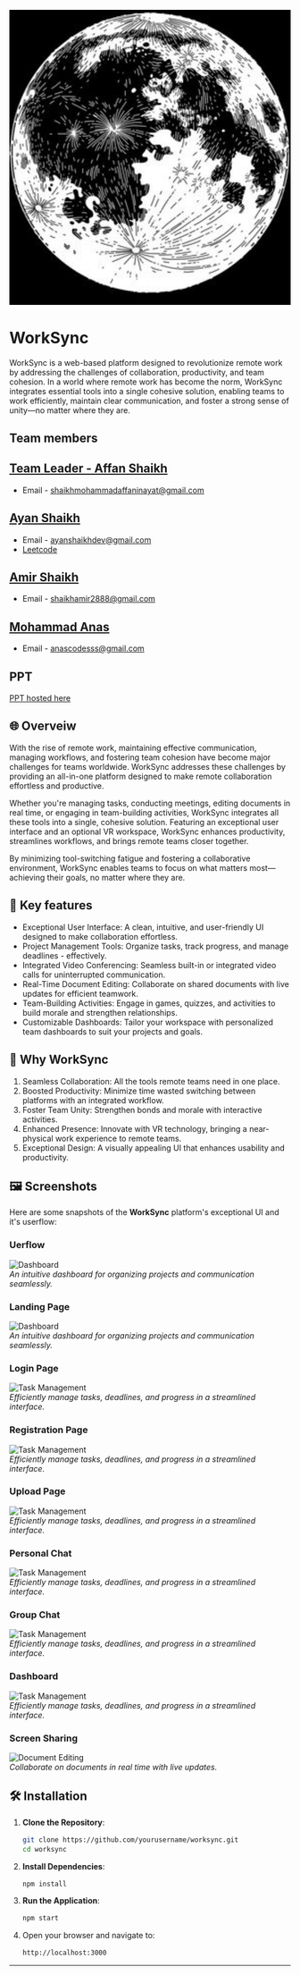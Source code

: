 ![Logo](Images/Upper_moon_logo.jpg)
# WorkSync

WorkSync is a web-based platform designed to revolutionize remote work by addressing the challenges of collaboration, productivity, and team cohesion. In a world where remote work has become the norm, WorkSync integrates essential tools into a single cohesive solution, enabling teams to work efficiently, maintain clear communication, and foster a strong sense of unity—no matter where they are.


## Team members


**[Team Leader - Affan Shaikh](https://github.com/MohammedAffanShaikh)**
-
- Email - shaikhmohammadaffaninayat@gmail.com

**[Ayan Shaikh](https://github.com/ayan4955G/)**
-
- Email - ayanshaikhdev@gmail.com
- [Leetcode](https://leetcode.com/u/THE_ayanshaikh_/)

**[Amir Shaikh](https://github.com/amir-200)**
-
- Email - shaikhamir2888@gmail.com 

**[Mohammad Anas](https://github.com/MohammadAnas45)**
-
- Email - anascodesss@gmail.com


## PPT
[PPT hosted here](https://uppermoonobjectclassification.my.canva.site/)

## 🌐 Overveiw
With the rise of remote work, maintaining effective communication, managing workflows, and fostering team cohesion have become major challenges for teams worldwide. WorkSync addresses these challenges by providing an all-in-one platform designed to make remote collaboration effortless and productive.

Whether you're managing tasks, conducting meetings, editing documents in real time, or engaging in team-building activities, WorkSync integrates all these tools into a single, cohesive solution. Featuring an exceptional user interface and an optional VR workspace, WorkSync enhances productivity, streamlines workflows, and brings remote teams closer together.

By minimizing tool-switching fatigue and fostering a collaborative environment, WorkSync enables teams to focus on what matters most—achieving their goals, no matter where they are.

## 🚀  Key features
- Exceptional User Interface: A clean, intuitive, and user-friendly UI designed to make collaboration effortless.
- Project Management Tools: Organize tasks, track progress, and manage deadlines - effectively.
- Integrated Video Conferencing: Seamless built-in or integrated video calls for uninterrupted communication.
- Real-Time Document Editing: Collaborate on shared documents with live updates for efficient teamwork.
- Team-Building Activities: Engage in games, quizzes, and activities to build morale and strengthen relationships.
- Customizable Dashboards: Tailor your workspace with personalized team dashboards to suit your projects and goals.

## 🎯 Why WorkSync

1. Seamless Collaboration: All the tools remote teams need in one place.
2. Boosted Productivity: Minimize time wasted switching between platforms with an integrated workflow.
3. Foster Team Unity: Strengthen bonds and morale with interactive activities.
4. Enhanced Presence: Innovate with VR technology, bringing a near-physical work experience to remote teams.
5. Exceptional Design: A visually appealing UI that enhances usability and productivity.

## 🖼️ Screenshots  

Here are some snapshots of the **WorkSync** platform's exceptional UI and it's userflow:

### Uerflow  
![Dashboard](path/to/dashboard-image.png)  
*An intuitive dashboard for organizing projects and communication seamlessly.*  

### Landing Page  
![Dashboard](path/to/dashboard-image.png)  
*An intuitive dashboard for organizing projects and communication seamlessly.*  

### Login Page  
![Task Management](path/to/task-management-image.png)  
*Efficiently manage tasks, deadlines, and progress in a streamlined interface.*  

### Registration Page  
![Task Management](path/to/task-management-image.png)  
*Efficiently manage tasks, deadlines, and progress in a streamlined interface.*

### Upload Page  
![Task Management](path/to/task-management-image.png)  
*Efficiently manage tasks, deadlines, and progress in a streamlined interface.*

### Personal Chat  
![Task Management](path/to/task-management-image.png)  
*Efficiently manage tasks, deadlines, and progress in a streamlined interface.*

### Group Chat  
![Task Management](path/to/task-management-image.png)  
*Efficiently manage tasks, deadlines, and progress in a streamlined interface.*

### Dashboard  
![Task Management](path/to/task-management-image.png)  
*Efficiently manage tasks, deadlines, and progress in a streamlined interface.*

### Screen Sharing  
![Document Editing](path/to/document-editing-image.png)  
*Collaborate on documents in real time with live updates.*  


## 🛠️ Installation  

1. **Clone the Repository**:  
   ```bash
   git clone https://github.com/yourusername/worksync.git
   cd worksync
   ```

2. **Install Dependencies**:  
   ```bash
   npm install
   ```

3. **Run the Application**:  
   ```bash
   npm start
   ```

4. Open your browser and navigate to:  
   ```bash
   http://localhost:3000
   ```

---